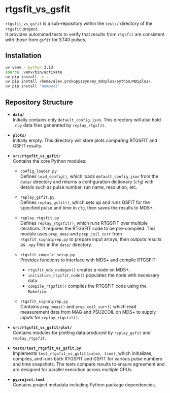 # rtgsfit_vs_gsfit

`rtgsfit_vs_gsfit` is a sub-repository within the `tests/` directory of the `rtgsfit` project.  
It provides automated tests to verify that results from `rtgsfit` are consistent with those from `gsfit` for ST40 pulses.

## Installation

```bash
uv venv --python 3.13
source .venv/bin/activate
uv pip install -e .
uv pip install /home/alex.prokopyszyn/my_mdsplus/python/MDSplus/.
uv pip install "numpy<2"
```

## Repository Structure

- **`data/`**  
  Initially contains only `default_config.json`. This directory will also hold `.npy` data files generated by `replay_rtgsfit`.

- **`plots/`**  
  Initially empty. This directory will store plots comparing RTGSFIT and GSFIT results.

- **`src/rtgsfit_vs_gsfit/`**  
  Contains the core Python modules:

  - `config_loader.py`  
    Defines `load_config()`, which loads `default_config.json` from the `data/` directory and returns a configuration dictionary (`cfg`) with details such as pulse number, run name, resolution, etc.

  - `replay_gsfit.py`  
    Defines `replay_gsfit()`, which sets up and runs GSFIT for the specified pulse and time in `cfg`, then saves the results to MDS+.

  - `replay_rtgsfit.py`  
    Defines `replay_rtgsfit()`, which runs RTGSFIT over multiple iterations. It requires the RTGSFIT code to be pre-compiled. This module uses `prep_meas` and `prep_coil_curr` from `rtgsfit_signalprep.py` to prepare input arrays, then outputs results as `.npy` files in the `data/` directory.

  - `rtgsfit_compile_setup.py`  
    Provides functions to interface with MDS+ and compile RTGSFIT:  
    - `rtgsfit_mds_nodegen()` creates a node on MDS+.  
    - `initialise_rtgsfit_node()` populates the node with necessary data.  
    - `compile_rtgsfit()` compiles the RTGSFIT code using the `Makefile`.

  - `rtgsfit_signalprep.py`  
    Contains `prep_meas()` and `prep_coil_curr()` which read measurement data from MAG and PSU2COIL on MDS+ to supply inputs for `replay_rtgsfit()`.

- **`src/rtgsfit_vs_gsfit/plot/`**  
  Contains modules for plotting data produced by `replay_gsfit` and `replay_rtgsfit`.

- **`tests/test_rtgsfit_vs_gsfit.py`**  
  Implements `test_rtgsfit_vs_gsfit(pulse, time)`, which initializes, compiles, and runs both RTGSFIT and GSFIT for various pulse numbers and time snapshots. The tests compare results to ensure agreement and are designed for parallel execution across multiple CPUs.

- **`pyproject.toml`**  
  Contains project metadata including Python package dependencies.
